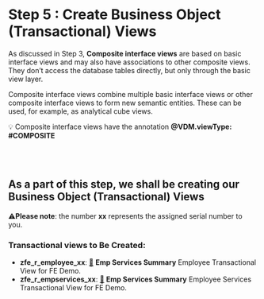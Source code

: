 # Step 5 : Create Business Object (Transactional) Views

As discussed in Step 3, **Composite interface views** are based on basic interface views and may also have associations to other composite views. They don’t access the database tables directly, but only through the basic view layer.

Composite interface views combine multiple basic interface views or other composite interface views to form new semantic entities. These can be used, for example, as analytical cube views. 

:bulb: Composite interface views have the annotation **@VDM.viewType: #COMPOSITE**

<br><br>
## As a part of this step, we shall be creating our Business Object (Transactional) Views
:warning:**Please note**: the number **xx** represents the assigned serial number to you.</span>

### Transactional views to Be Created:
- **zfe_r_employee_xx**: <a href="./Data Definition zfe_r_employee_xx" target="_blank">:link:</a> **Emp Services Summary** Employee Transactional View for FE Demo.
- **zfe_r_empservices_xx**: <a href="./Data Definition zfe_r_empservices_xx" target="_blank">:link:</a> **Emp Services Summary** Employee Services Transactional View for FE Demo.

<!-- TO DO Add Project specific photos here
<br><br>
### First, we'll dive into the architecture overview.
<br>
<p align="center">
    <img src="../images/RAPArchitecture.png" alt="RAP Architecture"/>
    <p align="center"> Architecture Overview - The Big Picture</p>
</p>
-->
